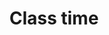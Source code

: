 ---
title: "Class time"
draft: false
image : "images/gallery/lessons/lessons-3.JPG"
bg_image: "images/page-title.jpg"
category: "Class Time"
---